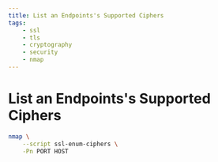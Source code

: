 ```yaml
---
title: List an Endpoints's Supported Ciphers
tags:
    - ssl
    - tls
    - cryptography
    - security
    - nmap
---
```


# List an Endpoints's Supported Ciphers

~~~ bash
nmap \
    --script ssl-enum-ciphers \
    -Pn PORT HOST
~~~
